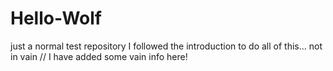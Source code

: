 # Hello-Wolf
just a normal test repository
I followed the introduction to do all of this...
not in vain
// 
I have added some vain info here!